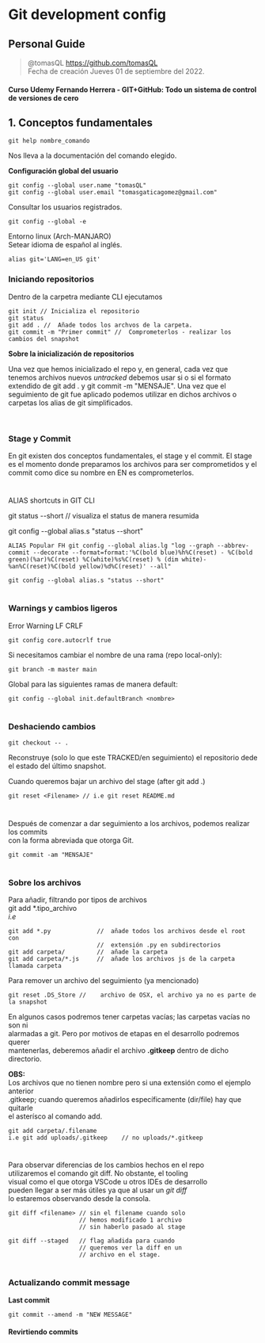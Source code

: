 # Git development config

## Personal Guide

> @tomasQL <https://github.com/tomasQL>  
> Fecha de creación Jueves 01 de septiembre del 2022.

#### Curso Udemy Fernando Herrera - GIT+GitHub: Todo un sistema de control de versiones de cero

## 1. Conceptos fundamentales

    git help nombre_comando    

Nos lleva a la documentación del comando elegido.  

**Configuración global del usuario**

    git config --global user.name "tomasQL"     
    git config --global user.email "tomasgaticagomez@gmail.com"

Consultar los usuarios registrados.

    git config --global -e    

Entorno linux (Arch-MANJARO)  
Setear idioma de español al inglés.    

    alias git='LANG=en_US git'

### **Iniciando repositorios**

Dentro de la carpetra mediante CLI ejecutamos

    git init // Inicializa el repositorio  
    git status 
    git add . //  Añade todos los archvos de la carpeta.
    git commit -m "Primer commit" //  Comprometerlos - realizar los cambios del snapshot

**Sobre la inicialización de repositorios**

Una vez que hemos inicializado el repo y, en general, cada vez que tenemos archivos nuevos *untracked* debemos usar si o si el formato extendido de 
git add . y git commit -m "MENSAJE". Una vez que el seguimiento de git fue aplicado podemos utilizar en dichos archivos o carpetas los alias de git simplificados.

<br>

### **Stage y Commit**

En git existen dos conceptos fundamentales, el stage y el commit.
El stage es el momento donde preparamos los archivos para ser comprometidos y el commit como dice su nombre en EN es comprometerlos.  

#  


ALIAS shortcuts in GIT CLI

git status --short             //  visualiza el status de manera resumida 

git config --global alias.s "status --short"

    ALIAS Popular FH git config --global alias.lg "log --graph --abbrev-commit --decorate --format=format:'%C(bold blue)%h%C(reset) - %C(bold green)(%ar)%C(reset) %C(white)%s%C(reset) % (dim white)- %an%C(reset)%C(bold yellow)%d%C(reset)' --all"
    
    git config --global alias.s "status --short"

#

### **Warnings y cambios ligeros**

Error Warning LF CRLF  

    git config core.autocrlf true

Si necesitamos cambiar el nombre de una rama (repo local-only):

    git branch -m master main  

Global para las siguientes ramas de manera default:

    git config --global init.defaultBranch <nombre>  

#

### **Deshaciendo cambios**

    git checkout -- . 

Reconstruye (solo lo que este TRACKED/en seguimiento) el repositorio dede el estado del último snapshot.  
  
Cuando queremos bajar un archivo del stage (after git add .)

    git reset <Filename> // i.e git reset README.md  
  
#
Después de comenzar a dar seguimiento a los archivos, podemos realizar los commits  
con la forma abreviada que otorga Git.

    git commit -am "MENSAJE"
  
#
  
### **Sobre los archivos**
Para añadir, filtrando por tipos de archivos  
git add *.tipo_archivo   
*i.e*

    git add *.py             //  añade todos los archivos desde el root con
                             //  extensión .py en subdirectorios 
    git add carpeta/         //  añade la carpeta
    git add carpeta/*.js     //  añade los archivos js de la carpeta llamada carpeta

Para remover un archivo del seguimiento (ya mencionado)

    git reset .DS_Store //    archivo de OSX, el archivo ya no es parte de la snapshot
  
En algunos casos podremos tener carpetas vacías; las carpetas vacías no son ni  
alarmadas a git. Pero por motivos de etapas en el desarrollo podremos querer  
mantenerlas, deberemos añadir el archivo **.gitkeep** dentro de dicho directorio.  

**OBS:**  
Los archivos que no tienen nombre pero si una extensión como el ejemplo anterior  
.gitkeep; cuando queremos añadirlos específicamente (dir/file) hay que quitarle  
el asterísco al comando add.

    git add carpeta/.filename  
    i.e git add uploads/.gitkeep    // no uploads/*.gitkeep

# 
  
Para observar diferencias de los cambios hechos en el repo  
utilizaremos el comando git diff. No obstante, el tooling  
visual como el que otorga VSCode u otros IDEs de desarrollo  
pueden llegar a ser más útiles ya que al usar un *git diff*  
lo estaremos observando desde la consola.  

  
    git diff <filename> // sin el filename cuando solo  
                        // hemos modificado 1 archivo  
                        // sin haberlo pasado al stage
    
    git diff --staged   // flag añadida para cuando  
                        // queremos ver la diff en un  
                        // archivo en el stage.  
#
  
### **Actualizando commit message**  
  
**Last commit**  
  
    git commit --amend -m "NEW MESSAGE"  

#### **Revirtiendo commits**
